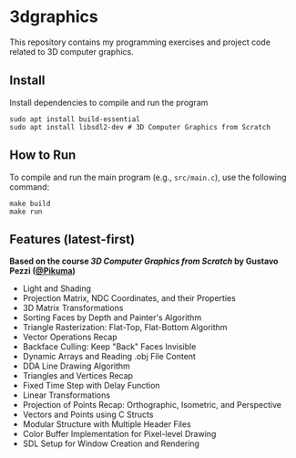 # 3dgraphics
This repository contains my programming exercises and project code related to 3D computer graphics.

## Install
Install dependencies to compile and run the program

```
sudo apt install build-essential
sudo apt install libsdl2-dev # 3D Computer Graphics from Scratch
```

## How to Run
To compile and run the main program (e.g., `src/main.c`), use the following command:
```
make build
make run
```

## Features (latest-first)
**Based on the course *3D Computer Graphics from Scratch* by Gustavo Pezzi ([@Pikuma](https://www.pikuma.com))**
* Light and Shading
* Projection Matrix, NDC Coordinates, and their Properties
* 3D Matrix Transformations
* Sorting Faces by Depth and Painter's Algorithm
* Triangle Rasterization: Flat-Top, Flat-Bottom Algorithm
* Vector Operations Recap
* Backface Culling: Keep "Back" Faces Invisible
* Dynamic Arrays and Reading .obj File Content
* DDA Line Drawing Algorithm
* Triangles and Vertices Recap
* Fixed Time Step with Delay Function
* Linear Transformations
* Projection of Points Recap: Orthographic, Isometric, and Perspective
* Vectors and Points using C Structs
* Modular Structure with Multiple Header Files
* Color Buffer Implementation for Pixel-level Drawing
* SDL Setup for Window Creation and Rendering
